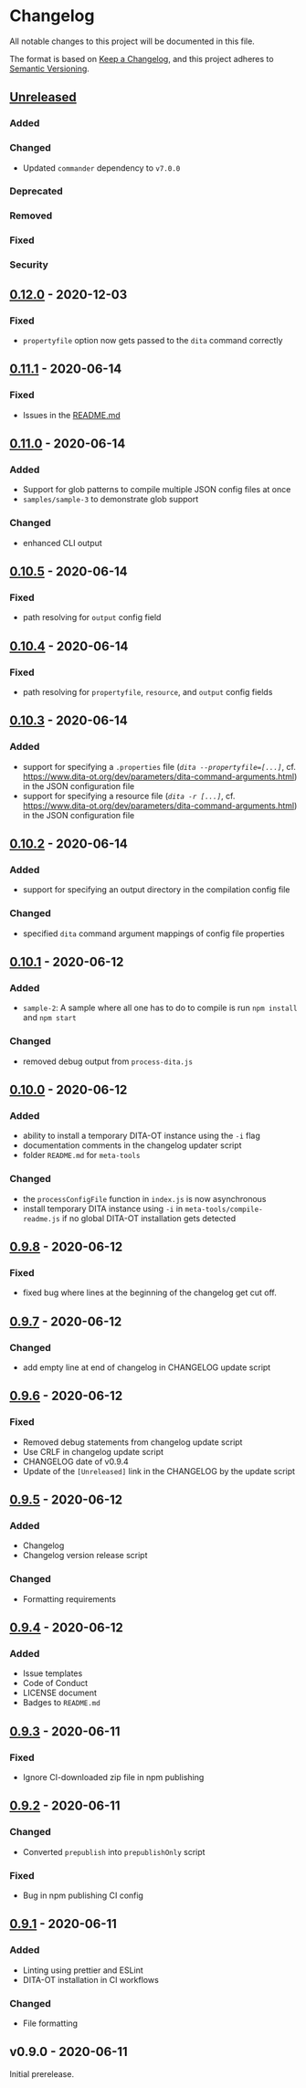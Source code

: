 # Changelog

All notable changes to this project will be documented in this file.

The format is based on [Keep a Changelog](https://keepachangelog.com/en/1.0.0/),
and this project adheres to [Semantic Versioning](https://semver.org/spec/v2.0.0.html).

## [Unreleased]
### Added
### Changed
- Updated `commander` dependency to `v7.0.0`
### Deprecated
### Removed
### Fixed
### Security
## [0.12.0] - 2020-12-03

### Fixed

-   `propertyfile` option now gets passed to the `dita` command correctly

## [0.11.1] - 2020-06-14

### Fixed

-   Issues in the [README.md](README.md)

## [0.11.0] - 2020-06-14

### Added

-   Support for glob patterns to compile multiple JSON config files at once
-   `samples/sample-3` to demonstrate glob support

### Changed

-   enhanced CLI output

## [0.10.5] - 2020-06-14

### Fixed

-   path resolving for `output` config field

## [0.10.4] - 2020-06-14

### Fixed

-   path resolving for `propertyfile`, `resource`, and `output` config fields

## [0.10.3] - 2020-06-14

### Added

-   support for specifying a `.properties` file (_`dita --propertyfile=[...]`_, cf. https://www.dita-ot.org/dev/parameters/dita-command-arguments.html) in the JSON configuration file
-   support for specifying a resource file (_`dita -r [...]`_, cf. https://www.dita-ot.org/dev/parameters/dita-command-arguments.html) in the JSON configuration file

## [0.10.2] - 2020-06-14

### Added

-   support for specifying an output directory in the compilation config file

### Changed

-   specified `dita` command argument mappings of config file properties

## [0.10.1] - 2020-06-12

### Added

-   `sample-2`: A sample where all one has to do to compile is run `npm install` and `npm start`

### Changed

-   removed debug output from `process-dita.js`

## [0.10.0] - 2020-06-12

### Added

-   ability to install a temporary DITA-OT instance using the `-i` flag
-   documentation comments in the changelog updater script
-   folder `README.md` for `meta-tools`

### Changed

-   the `processConfigFile` function in `index.js` is now asynchronous
-   install temporary DITA instance using `-i` in `meta-tools/compile-readme.js` if no global DITA-OT installation gets detected

## [0.9.8] - 2020-06-12

### Fixed

-   fixed bug where lines at the beginning of the changelog get cut off.

## [0.9.7] - 2020-06-12

### Changed

-   add empty line at end of changelog in CHANGELOG update script

## [0.9.6] - 2020-06-12

### Fixed

-   Removed debug statements from changelog update script
-   Use CRLF in changelog update script
-   CHANGELOG date of v0.9.4
-   Update of the `[Unreleased]` link in the CHANGELOG by the update script

## [0.9.5] - 2020-06-12

### Added

-   Changelog
-   Changelog version release script

### Changed

-   Formatting requirements

## [0.9.4] - 2020-06-12

### Added

-   Issue templates
-   Code of Conduct
-   LICENSE document
-   Badges to `README.md`

## [0.9.3] - 2020-06-11

### Fixed

-   Ignore CI-downloaded zip file in npm publishing

## [0.9.2] - 2020-06-11

### Changed

-   Converted `prepublish` into `prepublishOnly` script

### Fixed

-   Bug in npm publishing CI config

## [0.9.1] - 2020-06-11

### Added

-   Linting using prettier and ESLint
-   DITA-OT installation in CI workflows

### Changed

-   File formatting

## v0.9.0 - 2020-06-11

Initial prerelease.

[unreleased]: https://github.com/fliegwerk/dita-ot-helper/compare/v0.11.1...HEAD
[0.9.1]: https://github.com/fliegwerk/dita-ot-helper/compare/v0.9.0...v0.9.1
[0.9.2]: https://github.com/fliegwerk/dita-ot-helper/compare/v0.9.1...v0.9.2
[0.9.3]: https://github.com/fliegwerk/dita-ot-helper/compare/v0.9.2...v0.9.3
[0.9.4]: https://github.com/fliegwerk/dita-ot-helper/compare/v0.9.3...v0.9.4
[0.9.5]: https://github.com/fliegwerk/dita-ot-helper/compare/v0.9.4...v0.9.5
[0.9.6]: https://github.com/fliegwerk/dita-ot-helper/compare/v0.9.5...v0.9.6
[0.9.7]: https://github.com/fliegwerk/dita-ot-helper/compare/v0.9.6...v0.9.7
[0.9.8]: https://github.com/fliegwerk/dita-ot-helper/compare/v0.9.7...v0.9.8
[0.10.0]: https://github.com/fliegwerk/dita-ot-helper/compare/v0.9.8...v0.10.0
[0.10.1]: https://github.com/fliegwerk/dita-ot-helper/compare/v0.10.0...v0.10.1
[0.10.2]: https://github.com/fliegwerk/dita-ot-helper/compare/v0.10.1...v0.10.2
[0.10.3]: https://github.com/fliegwerk/dita-ot-helper/compare/v0.10.2...v0.10.3
[0.10.4]: https://github.com/fliegwerk/dita-ot-helper/compare/v0.10.3...v0.10.4
[0.10.5]: https://github.com/fliegwerk/dita-ot-helper/compare/v0.10.4...v0.10.5
[0.11.0]: https://github.com/fliegwerk/dita-ot-helper/compare/v0.10.5...v0.11.0
[0.11.1]: https://github.com/fliegwerk/dita-ot-helper/compare/v0.11.0...v0.11.1
[0.12.0]: https://github.com/fliegwerk/dita-ot-helper/compare/v0.11.1...v0.12.0
